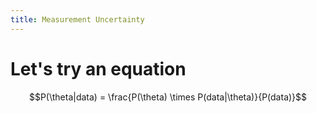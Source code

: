 ```yaml
---
title: Measurement Uncertainty
---
```



# Let's try an equation

$$P(\theta|data) = \frac{P(\theta) \times P(data|\theta)}{P(data)}$$
